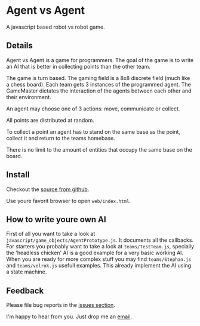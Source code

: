 # Agent vs Agent

A javascript based robot vs robot game.

## Details

Agent vs Agent is a game for programmers. The goal of the game is to write an AI that is better in collecting points than the other team.

The game is turn based. The gaming field is a 8x8 discrete field (much like a chess board). Each team gets 3 instances of the programmed agent. The GameMaster dictates the interaction of the agents between each other and their environment.

An agent may choose one of 3 actions: move, communicate or collect.

All points are distributed at random.

To collect a point an agent has to stand on the same base as the point, collect it and return to the teams homebase.

There is no limit to the amount of entities that occupy the same base on the board.

## Install

Checkout the [source from github](https://github.com/Velrok/Agent-vs-Agent).

Use youre favorit browser to open <code>web/index.html</code>.

## How to write youre own AI

First of all you want to take a look at ```javascript/game_objects/AgentPrototype.js```.
It documents all the callbacks. 
For starters you probably want to take a look at ```teams/TestTeam.js```, specially the 'headless chicken' AI is a good example for a very basic working AI.
When you are ready for more complex stuff you may find ```teams/Stephan.js``` and ```teams/velrok.js``` usefull examples. This already implement the AI using a state machine.


## Feedback

Please file bug reports in the [issues section](https://github.com/Velrok/Agent-vs-Agent/issues?state=open).

I'm happy to hear from you. Just drop me an [email](mailto:waldemar.schwan+agentvsagent@gmail.com).